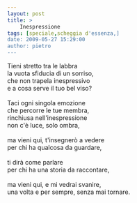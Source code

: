 ```yaml
---
layout: post
title: >
    Inespressione
tags: [speciale,scheggia d'essenza,]
date: 2009-05-27 15:29:00
author: pietro
---
```

Tieni stretto tra le labbra<br/>la vuota sfiducia di un sorriso,<br/>che non trapela inespressivo<br/>e a cosa serve il tuo bel viso?<br/><br/>Taci ogni singola emozione<br/>che percorre le tue membra,<br/>rinchiusa nell'inespressione<br/>non c'è luce, solo ombra,<br/><br/>ma vieni qui, t'insegnerò a vedere<br/>per chi ha qualcosa da guardare,<br/><br/>ti dirà come parlare<br/>per chi ha una storia da raccontare,<br/><br/>ma vieni qui, e mi vedrai svanire,<br/>una volta e per sempre, senza mai tornare.
